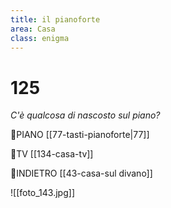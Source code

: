 ```yaml
---
title: il pianoforte
area: Casa
class: enigma
---
```

# 125
_C'è qualcosa di nascosto sul piano?_

👀PIANO [[77-tasti-pianoforte|77]]

👀TV [[134-casa-tv]]

👣INDIETRO [[43-casa-sul divano]]

![[foto_143.jpg]]